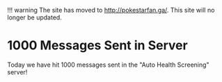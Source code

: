 !!! warning
    The site has moved to http://pokestarfan.ga/. This site will no longer be updated.

# 1000 Messages Sent in Server

Today we have hit 1000 messages sent in the "Auto Health Screening" server!
